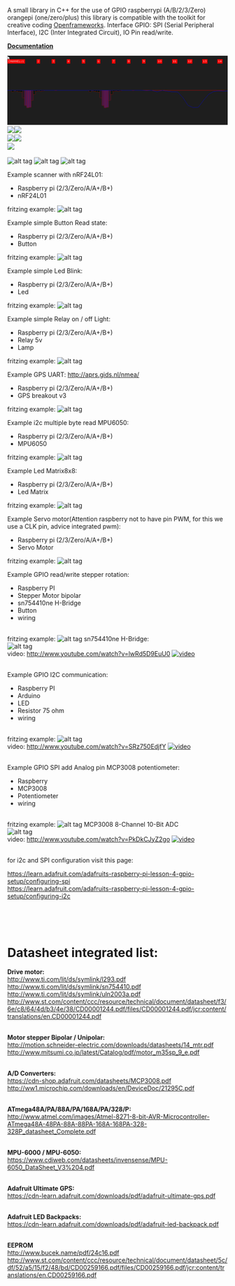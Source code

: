 A small library in C++ for the use of GPIO raspberrypi (A/B/2/3/Zero) orangepi (one/zero/plus) this library is compatible with the toolkit for creative coding <a href="http://openframeworks.cc/">Openframeworks</a>. Interface GPIO: SPI (Serial Peripheral Interface), I2C (Inter Integrated Circuit), IO Pin read/write.<br>

<b><a href="http://www.ziggurats.net/port.php?port=ofxGPIO" target="_blank">Documentation</a></b>

<img src="screen/rf24-scanner.gif"/><img src="screen/14mtz6kkrVLUPe.gif"/><img src="screen/dVBS2AwaDFGa4.gif"/><br> <img src="screen/Uqvo9WQ8X1RTO.gif"/><img src="screen/3SJ2Lc9EO9KSs.gif"/><br>
<img src="screen/uRLtiGKjNqFwY.gif"/><br>

![alt tag](https://github.com/kashimAstro/ofxGPIO/blob/master/screen/Raspberry-Pi-logo.jpg)
![alt tag](https://github.com/kashimAstro/ofxGPIO/blob/master/screen/Raspberry-Pi-GPIO-pinouts.png)
![alt tag](https://github.com/kashimAstro/ofxGPIO/blob/master/screen/orangepi.png)


Example scanner with nRF24L01:
	<ul>
		<li>Raspberry pi (2/3/Zero/A/A+/B+)
		<li>nRF24L01</li>
	</ul>
fritzing example:
![alt tag](https://github.com/kashimAstro/ofxGPIO/blob/master/screen/raspberry-rf24.png)

Example simple Button Read state:
	<ul>
		<li>Raspberry pi (2/3/Zero/A/A+/B+)
		<li>Button</li>
	</ul>
fritzing example:
![alt tag](https://github.com/kashimAstro/ofxGPIO/blob/master/screen/button_example.png)


Example simple Led Blink:
	<ul>
		<li>Raspberry pi (2/3/Zero/A/A+/B+)
		<li>Led</li>
	</ul>
fritzing example:
![alt tag](https://github.com/kashimAstro/ofxGPIO/blob/master/screen/led_example.png)

Example simple Relay on / off Light:
	<ul>
		<li>Raspberry pi (2/3/Zero/A/A+/B+)
		<li>Relay 5v</li>
		<li>Lamp</li>
	</ul>
fritzing example:
![alt tag](https://github.com/kashimAstro/ofxGPIO/blob/master/screen/relaylight_example.png)


Example GPS UART:
	http://aprs.gids.nl/nmea/
	<ul>
		<li>Raspberry pi (2/3/Zero/A/A+/B+)
		<li>GPS breakout v3</li>
	</ul>
fritzing example:
![alt tag](https://github.com/kashimAstro/ofxGPIO/blob/master/screen/gps_example.png)


Example i2c multiple byte read MPU6050:
	<ul>
		<li>Raspberry pi (2/3/Zero/A/A+/B+)
		<li>MPU6050</li>
	</ul>
fritzing example:
![alt tag](https://github.com/kashimAstro/ofxGPIO/blob/master/screen/mpu6050_example.png)

Example Led Matrix8x8:
        <ul>
                <li>Raspberry pi (2/3/Zero/A/A+/B+)
                <li>Led Matrix</li>
        </ul>
fritzing example:
![alt tag](https://github.com/kashimAstro/ofxGPIO/blob/master/screen/led_matrix_i2c.png)

Example Servo motor(Attention raspberry not to have pin PWM, for this we use a CLK pin, advice integrated pwm):
        <ul>
                <li>Raspberry pi (2/3/Zero/A/A+/B+)
                <li>Servo Motor</li>
        </ul>
fritzing example:
![alt tag](https://github.com/kashimAstro/ofxGPIO/blob/master/screen/servo_example.png)


Example GPIO read/write stepper rotation:
	<ul>
	<li>Raspberry PI</li>
	<li>Stepper Motor bipolar</li>
	<li>sn754410ne H-Bridge</li>
	<li>Button</li>
	<li>wiring</li>
	</ul>
<br>
fritzing example:
![alt tag](https://github.com/kashimAstro/ofxGPIO/blob/master/screen/raspberry_motor_bb.jpg)
sn754410ne H-Bridge:
<br>
![alt tag](http://42bots.com/wp-content/uploads/2014/12/bipolar_stepper_four_pins.jpg)
<br>
video: <a href="http://www.youtube.com/watch?v=lwRd5D9EuU0">http://www.youtube.com/watch?v=lwRd5D9EuU0</a>
[![video](http://img.youtube.com/vi/lwRd5D9EuU0/maxresdefault.jpg)](http://www.youtube.com/watch?v=lwRd5D9EuU0)
<br><br>

Example GPIO I2C communication:
	<ul>
	<li>Raspberry PI</li>
	<li>Arduino</li>
	<li>LED</li>
	<li>Resistor 75 ohm</li>
	<li>wiring</li>
	</ul>
<br>
fritzing example:
![alt tag](https://github.com/kashimAstro/ofxGPIO/blob/master/screen/i2c_raspberry_bb.jpg)
<br>
video: <a href="http://www.youtube.com/watch?v=SRz750EdjfY">http://www.youtube.com/watch?v=SRz750EdjfY</a>
[![video](http://img.youtube.com/vi/SRz750EdjfY/maxresdefault.jpg)](http://www.youtube.com/watch?v=SRz750EdjfY)
<br><br>

Example GPIO SPI add Analog pin MCP3008 potentiometer:
	<ul>
	<li>Raspberry</li>
	<li>MCP3008</li>
	<li>Potentiometer</li>
	<li>wiring</li>
	</ul>
<br>
fritzing example:
![alt tag](https://github.com/kashimAstro/ofxGPIO/blob/master/screen/spi_mcp_raspberry_bb.jpg)
MCP3008 8-Channel 10-Bit ADC
<br>
![alt tag](https://github.com/kashimAstro/ofxGPIO/blob/master/screen/mcp3008pin.gif)
<br>
video: <a href="http://www.youtube.com/watch?v=PkDkCJyZ2go">http://www.youtube.com/watch?v=PkDkCJyZ2go</a>
[![video](http://img.youtube.com/vi/PkDkCJyZ2go/maxresdefault.jpg)](http://www.youtube.com/watch?v=PkDkCJyZ2go)

<BR>
for i2c and SPI configuration visit this page:

https://learn.adafruit.com/adafruits-raspberry-pi-lesson-4-gpio-setup/configuring-spi
<br>
https://learn.adafruit.com/adafruits-raspberry-pi-lesson-4-gpio-setup/configuring-i2c

<br><br><br>
<b><h1>Datasheet integrated list:</h1></b>

<b>Drive motor:</b><br>
http://www.ti.com/lit/ds/symlink/l293.pdf<br>
http://www.ti.com/lit/ds/symlink/sn754410.pdf<br>
http://www.ti.com/lit/ds/symlink/uln2003a.pdf<br>
http://www.st.com/content/ccc/resource/technical/document/datasheet/f3/6e/c8/64/4d/b3/4e/38/CD00001244.pdf/files/CD00001244.pdf/jcr:content/translations/en.CD00001244.pdf
<br><br>

<b>Motor stepper Bipolar / Unipolar:</b><br>
http://motion.schneider-electric.com/downloads/datasheets/14_mtr.pdf<br>
http://www.mitsumi.co.jp/latest/Catalog/pdf/motor_m35sp_9_e.pdf
<br><br>

<b>A/D Converters:</b><br>
https://cdn-shop.adafruit.com/datasheets/MCP3008.pdf<br>
http://ww1.microchip.com/downloads/en/DeviceDoc/21295C.pdf
<br><br>

<b>ATmega48A/PA/88A/PA/168A/PA/328/P:</b><br>
http://www.atmel.com/images/Atmel-8271-8-bit-AVR-Microcontroller-ATmega48A-48PA-88A-88PA-168A-168PA-328-328P_datasheet_Complete.pdf
<br><br>

<b>MPU-6000 / MPU-6050:</b><br>
https://www.cdiweb.com/datasheets/invensense/MPU-6050_DataSheet_V3%204.pdf
<br><br>

<b>Adafruit Ultimate GPS:</b><br>
https://cdn-learn.adafruit.com/downloads/pdf/adafruit-ultimate-gps.pdf
<br><br>

<b>Adafruit LED Backpacks:</b><br>
https://cdn-learn.adafruit.com/downloads/pdf/adafruit-led-backpack.pdf
<br><br>

<b>EEPROM</b><br>
http://www.bucek.name/pdf/24c16.pdf
http://www.st.com/content/ccc/resource/technical/document/datasheet/5c/df/52/a5/15/f2/48/bd/CD00259166.pdf/files/CD00259166.pdf/jcr:content/translations/en.CD00259166.pdf


